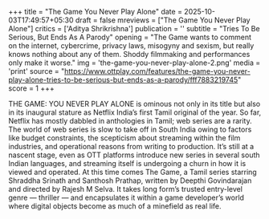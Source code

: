 +++
title = "The Game You Never Play Alone"
date = 2025-10-03T17:49:57+05:30
draft = false
mreviews = ["The Game You Never Play Alone"]
critics = ['Aditya Shrikrishna']
publication = ''
subtitle = "Tries To Be Serious, But Ends As A Parody"
opening = "The Game wants to comment on the internet, cybercrime, privacy laws, misogyny and sexism, but really knows nothing about any of them. Shoddy filmmaking and performances only make it worse."
img = 'the-game-you-never-play-alone-2.png'
media = 'print'
source = "https://www.ottplay.com/features/the-game-you-never-play-alone-tries-to-be-serious-but-ends-as-a-parody/fff7883219745"
score = 1
+++

THE GAME: YOU NEVER PLAY ALONE is ominous not only in its title but also in its inaugural stature as Netflix India’s first Tamil original of the year. So far, Netflix has mostly dabbled in anthologies in Tamil; web series are a rarity. The world of web series is slow to take off in South India owing to factors like budget constraints, the scepticism about streaming within the film industries, and operational reasons from writing to production. It’s still at a nascent stage, even as OTT platforms introduce new series in several south Indian languages, and streaming itself is undergoing a churn in how it is viewed and operated. At this time comes The Game, a Tamil series starring Shraddha Srinath and Santhosh Prathap, written by Deepthi Govindarajan and directed by Rajesh M Selva. It takes long form’s trusted entry-level genre — thriller — and encapsulates it within a game developer’s world where digital objects become as much of a minefield as real life.
